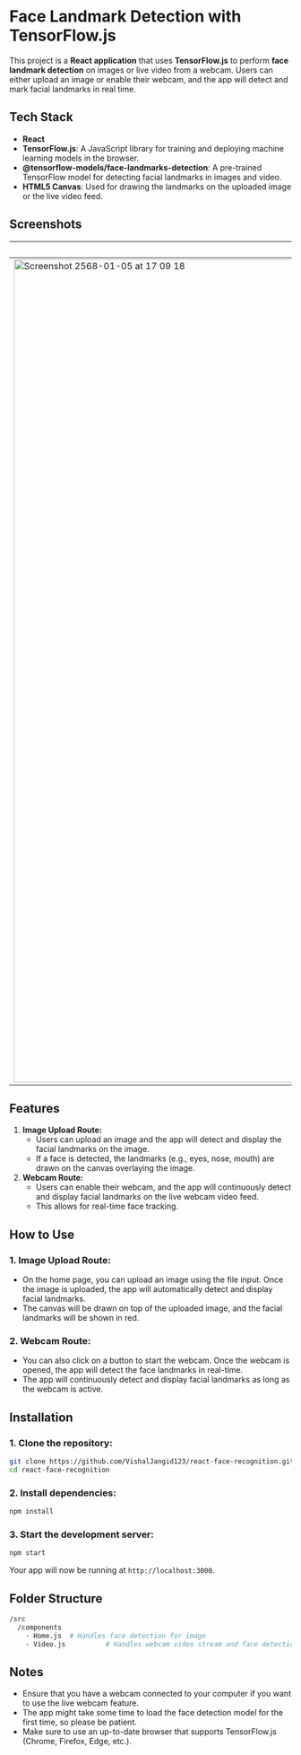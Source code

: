 # Face Landmark Detection with TensorFlow.js

This project is a **React application** that uses **TensorFlow.js** to perform **face landmark detection** on images or live video from a webcam. Users can either upload an image or enable their webcam, and the app will detect and mark facial landmarks in real time.

## Tech Stack

- **React**
- **TensorFlow.js**: A JavaScript library for training and deploying machine learning models in the browser.
- **@tensorflow-models/face-landmarks-detection**: A pre-trained TensorFlow model for detecting facial landmarks in images and video.
- **HTML5 Canvas**: Used for drawing the landmarks on the uploaded image or the live video feed.

## Screenshots
| Image | Image | Web cam |
|-------|--------|------------|
|<img width="1468" alt="Screenshot 2568-01-05 at 17 09 18" src="https://github.com/user-attachments/assets/144e3667-ef44-4f11-a752-d3d0235f6cab" /> | <img width="1468" alt="Screenshot 2568-01-05 at 17 08 39" src="https://github.com/user-attachments/assets/8f92732f-03c5-4887-b0c1-2c84bc095814" />| <img width="1468" alt="Screenshot 2568-01-05 at 17 36 42" src="https://github.com/user-attachments/assets/02ab2676-e12d-401d-860b-4551b49e70d5" />|





## Features

1. **Image Upload Route:**
    - Users can upload an image and the app will detect and display the facial landmarks on the image.
    - If a face is detected, the landmarks (e.g., eyes, nose, mouth) are drawn on the canvas overlaying the image.
2. **Webcam Route:**
    - Users can enable their webcam, and the app will continuously detect and display facial landmarks on the live webcam video feed.
    - This allows for real-time face tracking.

## How to Use

### 1. **Image Upload Route:**

- On the home page, you can upload an image using the file input. Once the image is uploaded, the app will automatically detect and display facial landmarks.
- The canvas will be drawn on top of the uploaded image, and the facial landmarks will be shown in red.

### 2. **Webcam Route:**

- You can also click on a button to start the webcam. Once the webcam is opened, the app will detect the face landmarks in real-time.
- The app will continuously detect and display facial landmarks as long as the webcam is active.

## Installation

### 1. Clone the repository:

```bash
git clone https://github.com/VishalJangid123/react-face-recognition.git
cd react-face-recognition
```

### 2. Install dependencies:

```bash
npm install
```

### 3. Start the development server:

```bash
npm start
```

Your app will now be running at `http://localhost:3000`.

## Folder Structure

```bash
/src
  /components
    - Home.js  # Handles face detection for image
    - Video.js          # Handles webcam video stream and face detection
```

## Notes

- Ensure that you have a webcam connected to your computer if you want to use the live webcam feature.
- The app might take some time to load the face detection model for the first time, so please be patient.
- Make sure to use an up-to-date browser that supports TensorFlow.js (Chrome, Firefox, Edge, etc.).
